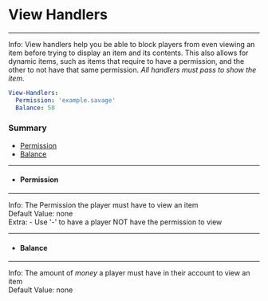 # View Handlers #
***
Info: View handlers help you be able to block players from even viewing an item before trying to display an item and its contents. This also allows for dynamic items, such as items that require to have a permission, and the other to not have that same permission. *All handlers must pass to show the item.*
```yaml
View-Handlers:
  Permission: 'example.savage'
  Balance: 50
```
### Summary ###
- [Permission](#permission)
- [Balance](#balance)

***
- #### Permission ####
***
  Info: The Permission the player must have to view an item    
  Default Value: none  
  Extra:
    - Use '-' to have a player NOT have the permission to view
  
***
- #### Balance ####
***
  Info: The amount of *money* a player must have in their account to view an item    
  Default Value: none   
